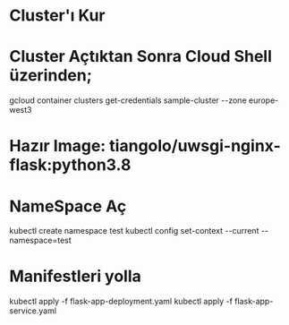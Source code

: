 # Cluster'ı Kur

# Cluster Açtıktan Sonra Cloud Shell üzerinden; 
gcloud container clusters get-credentials sample-cluster --zone europe-west3 

# Hazır Image: tiangolo/uwsgi-nginx-flask:python3.8

# NameSpace Aç

kubectl create namespace test
kubectl config set-context --current --namespace=test

# Manifestleri yolla
kubectl apply -f flask-app-deployment.yaml
kubectl apply -f flask-app-service.yaml
